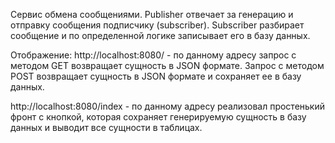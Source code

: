 Сервис обмена сообщениями.
Publisher отвечает за генерацию и отправку сообщения подписчику (subscriber).
Subscriber разбирает сообщение и по определенной логике записывает его в базу данных.

Отображение:
http://localhost:8080/ - по данному адресу запрос с методом GET возвращает сущность в JSON формате.
Запрос с методом POST возвращает сущность в JSON формате и сохраняет ее в базу данных.


http://localhost:8080/index - по данному адресу реализовал простенький фронт с кнопкой,
которая сохраняет генерируемую сущность в базу данных и выводит все сущности в таблицах.